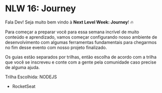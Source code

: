 # NLW 16: Journey

Fala Dev! Seja muito bem vindo à **Next Level Week: Journey**! 🔥

Para começar a preparar você para essa semana incrível de muito conteúdo e aprendizado, vamos começar configurando nosso ambiente de desenvolvimento com algumas ferramentas fundamentais para chegarmos no fim desse evento com nosso projeto finalizado.

Os guias estão separados por trilhas, então escolha de acordo com a trilha que você se inscreveu e conte com a gente pela comunidade caso precise de alguma ajuda.

Trilha Escolhida: NODEJS

- RocketSeat
